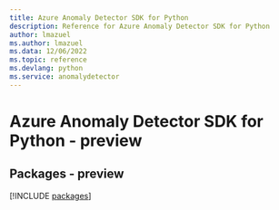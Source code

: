 ```yaml
---
title: Azure Anomaly Detector SDK for Python
description: Reference for Azure Anomaly Detector SDK for Python
author: lmazuel
ms.author: lmazuel
ms.data: 12/06/2022
ms.topic: reference
ms.devlang: python
ms.service: anomalydetector
---
```

# Azure Anomaly Detector SDK for Python - preview
## Packages - preview
[!INCLUDE [packages](anomaly-detector-index.md)]